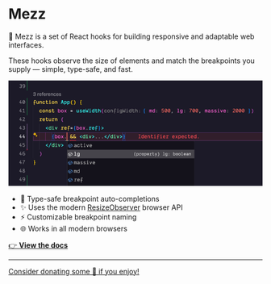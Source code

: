 # Mezz

📐 Mezz is a set of React hooks for building responsive and adaptable web interfaces.

These hooks observe the size of elements and match the breakpoints you supply — simple, type-safe, and fast.

<p><img src="./.github/preview-usewidth.png" width="650" alt="Typesafe completions screenshot" /></p>

- 💪 Type-safe breakpoint auto-completions
- ✨ Uses the modern [ResizeObserver](https://developer.mozilla.org/en-US/docs/Web/API/ResizeObserver) browser API
- ⚡️ Customizable breakpoint naming
- 🌐 Works in all modern browsers

[👉 **View the docs**](https://mezz.benrogerson.dev/)

---

[Consider donating some 🍕 if you enjoy!](https://www.buymeacoffee.com/benrogerson)
